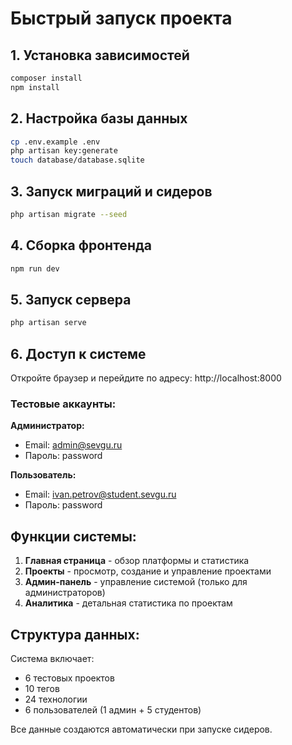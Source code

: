 # Быстрый запуск проекта

## 1. Установка зависимостей
```bash
composer install
npm install
```

## 2. Настройка базы данных
```bash
cp .env.example .env
php artisan key:generate
touch database/database.sqlite
```

## 3. Запуск миграций и сидеров
```bash
php artisan migrate --seed
```

## 4. Сборка фронтенда
```bash
npm run dev
```

## 5. Запуск сервера
```bash
php artisan serve
```

## 6. Доступ к системе

Откройте браузер и перейдите по адресу: http://localhost:8000

### Тестовые аккаунты:

**Администратор:**
- Email: admin@sevgu.ru
- Пароль: password

**Пользователь:**
- Email: ivan.petrov@student.sevgu.ru
- Пароль: password

## Функции системы:

1. **Главная страница** - обзор платформы и статистика
2. **Проекты** - просмотр, создание и управление проектами
3. **Админ-панель** - управление системой (только для администраторов)
4. **Аналитика** - детальная статистика по проектам

## Структура данных:

Система включает:
- 6 тестовых проектов
- 10 тегов
- 24 технологии
- 6 пользователей (1 админ + 5 студентов)

Все данные создаются автоматически при запуске сидеров.
